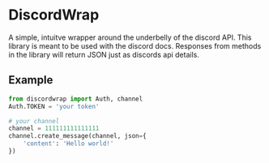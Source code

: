 # DiscordWrap
A simple, intuitve wrapper around the underbelly of the discord API.
This library is meant to be used with the discord docs. Responses from methods in the library will return
JSON just as discords api details.

## Example
```py
from discordwrap import Auth, channel
Auth.TOKEN = 'your token'

# your channel
channel = 111111111111111
channel.create_message(channel, json={
    'content': 'Hello world!'
})
```
